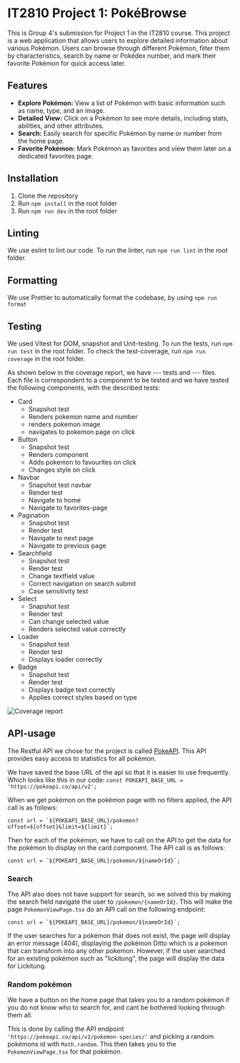 # IT2810 Project 1: PokéBrowse

This is Group 4's submission for Project 1 in the IT2810 course. This project is a web application that allows users to explore detailed information about various Pokémon. Users can browse through different Pokémon, filter them by characteristics, search by name or Pokédex number, and mark their favorite Pokémon for quick access later.

## Features

- **Explore Pokémon:** View a list of Pokémon with basic information such as name, type, and an image.
- **Detailed View:** Click on a Pokémon to see more details, including stats, abilities, and other attributes.
- **Search:** Easily search for specific Pokémon by name or number from the home page.
- **Favorite Pokémon:** Mark Pokémon as favorites and view them later on a dedicated favorites page.


## Installation

1. Clone the repository
2. Run `npm install` in the root folder
3. Run `npm run dev` in the root folder

## Linting

We use eslint to lint our code. To run the linter, run `npm run lint` in the root folder.


## Formatting

We use Prettier to automatically format the codebase, by using `npm run format`

## Testing

We used Vitest for DOM, snapshot and Unit-testing. To run the tests, run `npm run test` in the root folder.
To check the test-coverage, run `npm run coverage` in the root folder.

As shown below in the coverage report, we have --- tests and --- files. Each file is correspondent to a component to be tested and we have tested the following components, with the described tests:

- Card
  - Snapshot test
  - Renders pokemon name and number
  - renders pokemon image
  - navigates to pokemon page on click
- Button
  - Snapshot test
  - Renders component
  - Adds pokemon to favourites on click
  - Changes style on click
- Navbar
  - Snapshot test navbar
  - Render test
  - Navigate to home
  - Navigate to favorites-page
- Pagination
  - Snapshot test
  - Render test
  - Navigate to next page
  - Navigate to previous page
- Searchfield
  - Snapshot test
  - Render test
  - Change textfield value
  - Correct navigation on search submit
  - Case sensitivity test
- Select
  - Snapshot test
  - Render test
  - Can change selected value
  - Renders selected value correctly
- Loader
  - Snapshot test
  - Render test
  - Displays loader correctly
- Badge
  - Snapshot test
  - Render test
  - Displays badge text correctly
  - Applies correct styles based on type



![Coverage report]()

## API-usage

The Restful API we chose for the project is called [PokeAPI](https://pokeapi.co/docs/v2). This API provides easy access to statistics for all pokémon.

We have saved the base URL of the api so that it is easier to use frequently. Which looks like this in our code: 
```const POKEAPI_BASE_URL = 'https://pokeapi.co/api/v2';``` 

When we get pokémon on the pokémon page with no filters applied, the API call is as follows:

```
const url = `${POKEAPI_BASE_URL}/pokemon?offset=${offset}&limit=${limit}`;
```

Then for each of the pokémon, we have to call on the API to get the data for the pokémon to display on the card component. The API call is as follows:

```
const url = `${POKEAPI_BASE_URL}/pokemon/${nameOrId}`;
```

<!-- ### Sorting

We realised that the API we used offered minimal support for filtering and sorting, so we had to do it by ourselves.

To be able to sort on the pokedex number of a pokémon, we store the pokedex number in a list in local storage. When we get the pokémon from the API, we sort them by the pokedex number in the list. This is done both ascendingly and descendingly. Then each card component has to call on the previous API endpoint. -->

### Search

The API also does not have support for search, so we solved this by making the search field navigate the user to `/pokemon/{nameOrId}`. This will make the page `PokemonViewPage.tsx` do an API call on the following endpoint:

```
const url = `${POKEAPI_BASE_URL}/pokemon/${nameOrId}`;
```

If the user searches for a pokémon that does not exist, the page will display an error message (404), displaying the pokémon Ditto which is a pokemon that can transform into any other pokemon. However, if the user searched for an existing pokémon such as "lickitung", the page will display the data for Lickitung.

### Random pokémon

We have a button on the home page that takes you to a random pokémon if you do not know who to search for, and cant be bothered looking through them all.

This is done by calling the API endpoint ```'https://pokeapi.co/api/v2/pokemon-species/'``` and picking a random pokémons id with ```Math.random```. This then takes you to the ```PokemonViewPage.tsx``` for that pokémon.
